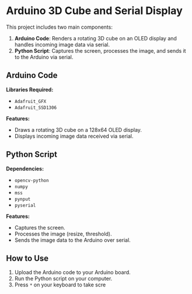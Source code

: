 # Arduino 3D Cube and Serial Display

This project includes two main components:
1. **Arduino Code**: Renders a rotating 3D cube on an OLED display and handles incoming image data via serial.
2. **Python Script**: Captures the screen, processes the image, and sends it to the Arduino via serial.

## Arduino Code

**Libraries Required:**
- `Adafruit_GFX`
- `Adafruit_SSD1306`

**Features:**
- Draws a rotating 3D cube on a 128x64 OLED display.
- Displays incoming image data received via serial.

## Python Script

**Dependencies:**
- `opencv-python`
- `numpy`
- `mss`
- `pynput`
- `pyserial`

**Features:**
- Captures the screen.
- Processes the image (resize, threshold).
- Sends the image data to the Arduino over serial.

## How to Use

1. Upload the Arduino code to your Arduino board.
2. Run the Python script on your computer.
3. Press `*` on your keyboard to take scre
